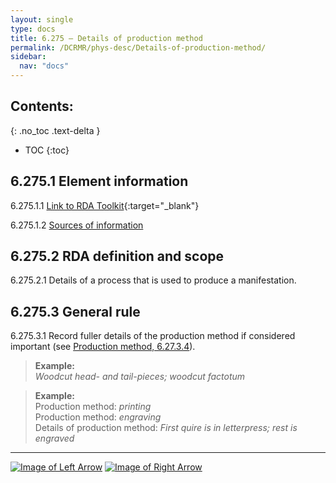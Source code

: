 ```yaml
---
layout: single
type: docs
title: 6.275 — Details of production method
permalink: /DCRMR/phys-desc/Details-of-production-method/
sidebar:
  nav: "docs"
---
```


## Contents:
{: .no_toc .text-delta }

- TOC
{:toc}

## 6.275.1 Element information

<a name="6.275.1.1">6.275.1.1</a> [Link to RDA Toolkit](https://access.rdatoolkit.org/en-US_ala-6361b5c2-453d-36b2-a211-5683b0088772){:target="_blank"}

<a name="6.275.1.2">6.275.1.2</a> [Sources of information](/DCRMR/phys-desc/#6011-sources-of-information) 

## 6.275.2 RDA definition and scope

<a name="6.275.2.1">6.275.2.1</a> Details of a process that is used to produce a manifestation.

## 6.275.3 General rule

<a name="6.275.3.1">6.275.3.1</a> Record fuller details of the production method if considered important (see [Production method, 6.27.3.4](/DCRMR/phys-desc/Production-method/#6.27.3.4)).

>**Example:**  
><CITE>Woodcut head- and tail-pieces; woodcut factotum</CITE>

>**Example:**  
>Production method: <CITE>printing</CITE>  
>Production method: <CITE>engraving</CITE>  
>Details of production method: <CITE>First quire is in letterpress; rest is engraved</CITE>

---

[![Image of Left Arrow](https://rbms-bsc.github.io/DCRMR/assets/pictures/navigation/Arrow_Left.png "6.27 — Production method")](/DCRMR/phys-desc/Production-method/) [![Image of Right Arrow](https://rbms-bsc.github.io/DCRMR/assets/pictures/navigation/Arrow_Right.png "6.28 — Layout")](/DCRMR/phys-desc/Layout/)